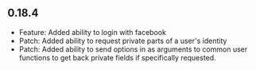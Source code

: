 ## 0.18.4

* Feature: Added ability to login with facebook
* Patch: Added ability to request private parts of a user's identity
* Patch: Added ability to send options in as arguments to common user functions to get back private fields if specifically requested. 
